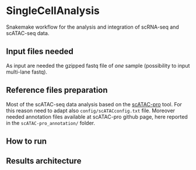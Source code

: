# SingleCellAnalysis

Snakemake workflow for the analysis and integration of scRNA-seq and scATAC-seq data.

## Input files needed

As input are needed the gzipped fastq file of *one* sample (possibility to input multi-lane fastq). 

## Reference files preparation

Most of the scATAC-seq data analysis based on the [scATAC-pro](https://github.com/wbaopaul/scATAC-pro) tool. 
For this reason need to adapt also `config/scATACconfig.txt` file. Moreover needed annotation files available at scATAC-pro github page, here reported in the `scATAC-pro_annotation/` folder.



## How to run

## Results architecture